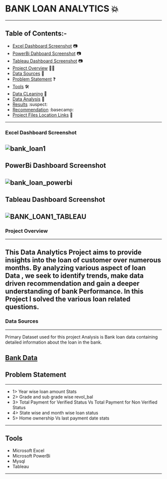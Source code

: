 # BANK LOAN ANALYTICS 💥
---
## Table of Contents:-
 - [Excel Dashboard Screenshot](#excel-dashboard-screenshot) 📷
 - [PowerBi Dahboard Screenshot](#powerbi-dashboard-screenshot) 📷
 - [Tableau Dashboard Screenshot](#tableau-dashboard-screenshot) 📷
 - [Project Overview](#project-overview) 🧑‍💻
 - [Data Sources](#data-sources) 📁
 - [Problem Statement](#problem-statement) ❓
 - [Tools](#Tools) 🛠️
 - [Data CLeaning](#data-cleaning) 🔨 
 - [Data Analysis](#data-analysis)  🧮
 - [Results](#results)  :suspect:
 - [Recommendation](#recommendation)  :basecamp:
 - [Project Files Location Links](#project-files-location-links)  📂
---
### Excel Dashboard Screenshot 
![bank_loan1](https://github.com/shabbar88/BANK--LOAN/assets/68353026/0204f917-0bea-4d2c-a8ae-f5968b480e3a)
---


## PowerBi Dashboard Screenshot
![bank_loan_powerbi](https://github.com/shabbar88/BANK--LOAN/assets/68353026/b685993e-d1ef-4cc4-a406-1309ef7d03b3)
---


## Tableau Dashboard Screenshot
![BANK_LOAN1_TABLEAU](https://github.com/shabbar88/BANK--LOAN/assets/68353026/3af8bc37-38ce-4531-bbda-f9475a2c5a79)
---

### **Project Overview**
---
This Data Analytics Project aims to provide insights into the loan of customer over numerous months. By analyzing various aspect of loan Data , we seek to identify trends, make data driven recommendation
and gain a deeper understanding of bank Performance. In this Project I solved the various loan related questions.
---

### Data Sources
---

Primary Dataset used for this project Analysis is Bank loan data containing detailed information about the loan in the bank.

[Bank Data](https://drive.google.com/drive/folders/1wc-gkqra5fnJE07QW6fUtMClRfpCJG4F?usp=sharing)
---

## **Problem Statement**
---
* 1> Year wise loan amount Stats
* 2> Grade and sub grade wise revol_bal
* 3> Total Payment for Verified Status Vs Total Payment for Non Verified Status
* 4> State wise and month wise loan status
* 5> Home ownership Vs last payment date stats

---
## Tools
 * Microsoft Excel
 * Microsoft PowerBi
 * Mysql
 * Tableau
---




